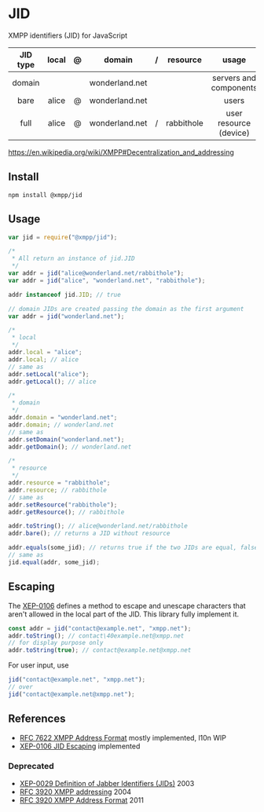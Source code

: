 # JID

XMPP identifiers (JID) for JavaScript

| JID type | local |  @  |     domain     |  /  |  resource  |         usage          |
| :------: | :---: | :-: | :------------: | :-: | :--------: | :--------------------: |
|  domain  |       |     | wonderland.net |     |            | servers and components |
|   bare   | alice |  @  | wonderland.net |     |            |         users          |
|   full   | alice |  @  | wonderland.net |  /  | rabbithole | user resource (device) |

https://en.wikipedia.org/wiki/XMPP#Decentralization_and_addressing

## Install

`npm install @xmpp/jid`

## Usage

```js
var jid = require("@xmpp/jid");

/*
 * All return an instance of jid.JID
 */
var addr = jid("alice@wonderland.net/rabbithole");
var addr = jid("alice", "wonderland.net", "rabbithole");

addr instanceof jid.JID; // true

// domain JIDs are created passing the domain as the first argument
var addr = jid("wonderland.net");

/*
 * local
 */
addr.local = "alice";
addr.local; // alice
// same as
addr.setLocal("alice");
addr.getLocal(); // alice

/*
 * domain
 */
addr.domain = "wonderland.net";
addr.domain; // wonderland.net
// same as
addr.setDomain("wonderland.net");
addr.getDomain(); // wonderland.net

/*
 * resource
 */
addr.resource = "rabbithole";
addr.resource; // rabbithole
// same as
addr.setResource("rabbithole");
addr.getResource(); // rabbithole

addr.toString(); // alice@wonderland.net/rabbithole
addr.bare(); // returns a JID without resource

addr.equals(some_jid); // returns true if the two JIDs are equal, false otherwise
// same as
jid.equal(addr, some_jid);
```

## Escaping

The [XEP-0106](http://xmpp.org/extensions/xep-0106.html) defines a method to escape and unescape characters that aren't allowed in the local part of the JID. This library fully implement it.

```js
const addr = jid("contact@example.net", "xmpp.net");
addr.toString(); // contact\40example.net@xmpp.net
// for display purpose only
addr.toString(true); // contact@example.net@xmpp.net
```

For user input, use

```js
jid("contact@example.net", "xmpp.net");
// over
jid("contact@example.net@xmpp.net");
```

## References

- [RFC 7622 XMPP Address Format](https://tools.ietf.org/html/rfc7622) mostly implemented, l10n WIP
- [XEP-0106 JID Escaping](https://xmpp.org/extensions/xep-0106.html) implemented

### Deprecated

- [XEP-0029 Definition of Jabber Identifiers (JIDs)](https://xmpp.org/extensions/xep-0029.html) 2003
- [RFC 3920 XMPP addressing](https://tools.ietf.org/html/rfc3920#section-3) 2004
- [RFC 3920 XMPP Address Format](https://tools.ietf.org/html/rfc6122) 2011
